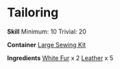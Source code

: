 <!-- TITLE: White Fur Lined Boots -->
<!-- SUBTITLE: Made from fluffy white spider fur -->

# Tailoring
**Skill**
Minimum: 10
Trivial: 20

**Container**
[Large Sewing Kit](large-sewing-kit)

**Ingredients**
[White Fur](white-fur) x 2
[Leather](leather) x 5